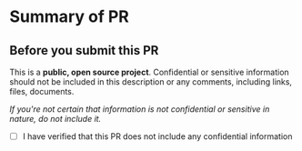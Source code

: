 # Summary of PR
<!-- Write a brief summary of what this PR achieves and if it is large, please outline the most important things to review -->

## Before you submit this PR
This is a **public, open source project**. Confidential or sensitive information should not be included in this description or any comments, including links, files, documents.

*If you're not certain that information is not confidential or sensitive in nature, do not include it.*

- [ ] I have verified that this PR does not include any confidential information
